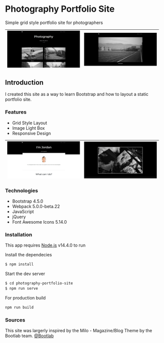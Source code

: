 # Photography Portfolio Site

Simple grid style portfolio site for photographers

| ![Portfolio homepage](./src/images/read-me-images/homepage.jpg)  |  ![Homepage large image](./src/images/read-me-images/largeImage.jpg) |
|---|---|


## Introduction 

I created this site as a way to learn Bootstrap and how to layout a static portfolio site. 

### Features

* Grid Style Layout
* Image Light Box
* Responsive Design

| ![About Page](./src/images/read-me-images/about.jpg)  |  ![Lightbox example](./src/images/read-me-images/lightboxImage.jpg) |
|---|---|

### Technologies

* Bootstrap 4.5.0
* Webpack 5.0.0-beta.22
* JavaScript 
* jQuery
* Font Awesome Icons 5.14.0

### Installation 

This app requires [Node.js](https://node.js.org/) v14.4.0 to run

Install the dependecies

```sh
$ npm install
```

Start the dev server

```sh
$ cd photography-portfolio-site
$ npm run serve
```

For production build

```sh
npm run build
```

### Sources 

This site was largerly inspired by the Milo - Magazine/Blog Theme by the Bootlab team. [@Bootlab](https://themes.getbootstrap.com/store/bootlab/)